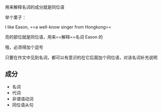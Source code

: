 用来解释名词的成分就是同位语




举个栗子：

I like Eason, ==a well-know singer from Hongkong==

亮的部位就是同位语，用来==解释==名词 Eason 的

哦，必须得加个逗号


只要在作文中见到名词，都可以有意识的在它后面加个同位语，对该名词补充说明


## 成分
- 名词
- 代词
- 非谓语动词
- 同位语从句